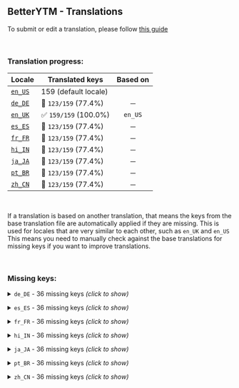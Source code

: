 ## BetterYTM - Translations
To submit or edit a translation, please follow [this guide](../../contributing.md#submitting-translations)

<br>

### Translation progress:
| Locale | Translated keys | Based on |
| ------ | --------------- | :------: |
| [`en_US`](./en_US.json) | 159 (default locale) |  |
| [`de_DE`](./de_DE.json) | 🚫 `123/159` (77.4%) | ─ |
| [`en_UK`](./en_UK.json) | ✅ `159/159` (100.0%) | `en_US` |
| [`es_ES`](./es_ES.json) | 🚫 `123/159` (77.4%) | ─ |
| [`fr_FR`](./fr_FR.json) | 🚫 `123/159` (77.4%) | ─ |
| [`hi_IN`](./hi_IN.json) | 🚫 `123/159` (77.4%) | ─ |
| [`ja_JA`](./ja_JA.json) | 🚫 `123/159` (77.4%) | ─ |
| [`pt_BR`](./pt_BR.json) | 🚫 `123/159` (77.4%) | ─ |
| [`zh_CN`](./zh_CN.json) | 🚫 `123/159` (77.4%) | ─ |

<br>

If a translation is based on another translation, that means the keys from the base translation file are automatically applied if they are missing. This is used for locales that are very similar to each other, such as `en_UK` and `en_US`  
This means you need to manually check against the base translations for missing keys if you want to improve translations.

<br>

### Missing keys:

<details><summary><code>de_DE</code> - 36 missing keys <i>(click to show)</i></summary><br>

| Key | English text |
| --- | ------------ |
| `trigger_btn_action` | `Trigger` |
| `volume_locked` | `Volume is locked at %1% - you can change this in the config menu.` |
| `advanced_mode` | `Advanced mode` |
| `lyrics_clear_cache_confirm_prompt-1` | `The lyrics cache currently has %1 entry.\nDo you really want to delete them?` |
| `lyrics_clear_cache_confirm_prompt-n` | `The lyrics cache currently has %1 entries.\nDo you really want to delete them?` |
| `lyrics_clear_cache_success` | `Lyrics cache was cleared successfully.` |
| `new_version_available` | `A new version of %1 is available!\nYou currently have version %2 installed and you can update to version %3` |
| `open_update_page_install_manually` | `Install on %1` |
| `disable_update_check` | `Disable automatic update checks` |
| `reenable_in_config_menu` | `(can be re-enabled in the configuration menu)` |
| `close_and_ignore_for_24h` | `Close and ignore for 24h` |
| `close_and_ignore_until_reenabled` | `Close and ignore until re-enabled` |
| `expand_release_notes` | `Click to expand the latest release notes` |
| `collapse_release_notes` | `Click to collapse the latest release notes` |
| `no_updates_found` | `No updates found.` |
| `unit_entries-1` | `entry` |
| `unit_entries-n` | `entries` |
| `unit_days-1` | `day` |
| `unit_days-n` | `days` |
| `feature_desc_lockVolume` | `Force the volume slider to stay at a specific level` |
| `feature_desc_lockVolumeLevel` | `What volume level to lock the volume slider at` |
| `feature_desc_geniUrlBase` | `Base URL of your geniURL instance, see https://github.com/Sv443/geniURL` |
| `feature_helptext_geniUrlBase` | `If you have your own instance of geniURL running (for example to bypass rate limiting), you can enter its base URL here to use it for the genius.com lyrics button.\nIf you don't know what this is, you can leave this option as is.` |
| `feature_desc_geniUrlToken` | `Auth token for your geniURL instance` |
| `feature_helptext_geniUrlToken` | `To bypass rate limiting, you can provide an auth token that is also defined in the .env file of your geniURL instance` |
| `feature_desc_lyricsCacheMaxSize` | `Maximum amount of lyrics to keep in the cache` |
| `feature_helptext_lyricsCacheMaxSize` | `The lyrics of songs you listen to are stored in a cache to reduce the amount of requests to the lyrics provider.\nThis feature allows you to set the maximum amount of lyrics to keep in the cache.\nWhen the limit is reached, the entry that was used last will be removed to make space for any new ones.` |
| `feature_desc_lyricsCacheTTL` | `Max amount of days to keep a lyrics entry in the cache` |
| `feature_helptext_lyricsCacheTTL` | `The cache that lyrics are stored in will automatically delete them after this amount of time to ensure that updates to the source are being fetched sooner or later.\nIf you wanna make sure that you always have the most recent lyrics, set this to a low value like 4 days.` |
| `feature_desc_clearLyricsCache` | `Clear the lyrics cache manually` |
| `feature_helptext_clearLyricsCache` | `If the lyrics that are in the local cache are outdated or you just want to free up some space, you can clear the cache manually by pressing this button.` |
| `feature_btn_clearLyricsCache` | `Clear cache` |
| `feature_desc_checkVersionNow` | `Manually check for a new version` |
| `feature_btn_checkVersionNow` | `Check now` |
| `feature_desc_advancedMode` | `Show advanced settings (after reload)` |
| `feature_helptext_advancedMode` | `Show advanced settings in the configuration menu after reloading the page.\nThis is useful if you want to more deeply customize the script's behavior.` |

<br></details>

<details><summary><code>es_ES</code> - 36 missing keys <i>(click to show)</i></summary><br>

| Key | English text |
| --- | ------------ |
| `trigger_btn_action` | `Trigger` |
| `volume_locked` | `Volume is locked at %1% - you can change this in the config menu.` |
| `advanced_mode` | `Advanced mode` |
| `lyrics_clear_cache_confirm_prompt-1` | `The lyrics cache currently has %1 entry.\nDo you really want to delete them?` |
| `lyrics_clear_cache_confirm_prompt-n` | `The lyrics cache currently has %1 entries.\nDo you really want to delete them?` |
| `lyrics_clear_cache_success` | `Lyrics cache was cleared successfully.` |
| `new_version_available` | `A new version of %1 is available!\nYou currently have version %2 installed and you can update to version %3` |
| `open_update_page_install_manually` | `Install on %1` |
| `disable_update_check` | `Disable automatic update checks` |
| `reenable_in_config_menu` | `(can be re-enabled in the configuration menu)` |
| `close_and_ignore_for_24h` | `Close and ignore for 24h` |
| `close_and_ignore_until_reenabled` | `Close and ignore until re-enabled` |
| `expand_release_notes` | `Click to expand the latest release notes` |
| `collapse_release_notes` | `Click to collapse the latest release notes` |
| `no_updates_found` | `No updates found.` |
| `unit_entries-1` | `entry` |
| `unit_entries-n` | `entries` |
| `unit_days-1` | `day` |
| `unit_days-n` | `days` |
| `feature_desc_lockVolume` | `Force the volume slider to stay at a specific level` |
| `feature_desc_lockVolumeLevel` | `What volume level to lock the volume slider at` |
| `feature_desc_geniUrlBase` | `Base URL of your geniURL instance, see https://github.com/Sv443/geniURL` |
| `feature_helptext_geniUrlBase` | `If you have your own instance of geniURL running (for example to bypass rate limiting), you can enter its base URL here to use it for the genius.com lyrics button.\nIf you don't know what this is, you can leave this option as is.` |
| `feature_desc_geniUrlToken` | `Auth token for your geniURL instance` |
| `feature_helptext_geniUrlToken` | `To bypass rate limiting, you can provide an auth token that is also defined in the .env file of your geniURL instance` |
| `feature_desc_lyricsCacheMaxSize` | `Maximum amount of lyrics to keep in the cache` |
| `feature_helptext_lyricsCacheMaxSize` | `The lyrics of songs you listen to are stored in a cache to reduce the amount of requests to the lyrics provider.\nThis feature allows you to set the maximum amount of lyrics to keep in the cache.\nWhen the limit is reached, the entry that was used last will be removed to make space for any new ones.` |
| `feature_desc_lyricsCacheTTL` | `Max amount of days to keep a lyrics entry in the cache` |
| `feature_helptext_lyricsCacheTTL` | `The cache that lyrics are stored in will automatically delete them after this amount of time to ensure that updates to the source are being fetched sooner or later.\nIf you wanna make sure that you always have the most recent lyrics, set this to a low value like 4 days.` |
| `feature_desc_clearLyricsCache` | `Clear the lyrics cache manually` |
| `feature_helptext_clearLyricsCache` | `If the lyrics that are in the local cache are outdated or you just want to free up some space, you can clear the cache manually by pressing this button.` |
| `feature_btn_clearLyricsCache` | `Clear cache` |
| `feature_desc_checkVersionNow` | `Manually check for a new version` |
| `feature_btn_checkVersionNow` | `Check now` |
| `feature_desc_advancedMode` | `Show advanced settings (after reload)` |
| `feature_helptext_advancedMode` | `Show advanced settings in the configuration menu after reloading the page.\nThis is useful if you want to more deeply customize the script's behavior.` |

<br></details>

<details><summary><code>fr_FR</code> - 36 missing keys <i>(click to show)</i></summary><br>

| Key | English text |
| --- | ------------ |
| `trigger_btn_action` | `Trigger` |
| `volume_locked` | `Volume is locked at %1% - you can change this in the config menu.` |
| `advanced_mode` | `Advanced mode` |
| `lyrics_clear_cache_confirm_prompt-1` | `The lyrics cache currently has %1 entry.\nDo you really want to delete them?` |
| `lyrics_clear_cache_confirm_prompt-n` | `The lyrics cache currently has %1 entries.\nDo you really want to delete them?` |
| `lyrics_clear_cache_success` | `Lyrics cache was cleared successfully.` |
| `new_version_available` | `A new version of %1 is available!\nYou currently have version %2 installed and you can update to version %3` |
| `open_update_page_install_manually` | `Install on %1` |
| `disable_update_check` | `Disable automatic update checks` |
| `reenable_in_config_menu` | `(can be re-enabled in the configuration menu)` |
| `close_and_ignore_for_24h` | `Close and ignore for 24h` |
| `close_and_ignore_until_reenabled` | `Close and ignore until re-enabled` |
| `expand_release_notes` | `Click to expand the latest release notes` |
| `collapse_release_notes` | `Click to collapse the latest release notes` |
| `no_updates_found` | `No updates found.` |
| `unit_entries-1` | `entry` |
| `unit_entries-n` | `entries` |
| `unit_days-1` | `day` |
| `unit_days-n` | `days` |
| `feature_desc_lockVolume` | `Force the volume slider to stay at a specific level` |
| `feature_desc_lockVolumeLevel` | `What volume level to lock the volume slider at` |
| `feature_desc_geniUrlBase` | `Base URL of your geniURL instance, see https://github.com/Sv443/geniURL` |
| `feature_helptext_geniUrlBase` | `If you have your own instance of geniURL running (for example to bypass rate limiting), you can enter its base URL here to use it for the genius.com lyrics button.\nIf you don't know what this is, you can leave this option as is.` |
| `feature_desc_geniUrlToken` | `Auth token for your geniURL instance` |
| `feature_helptext_geniUrlToken` | `To bypass rate limiting, you can provide an auth token that is also defined in the .env file of your geniURL instance` |
| `feature_desc_lyricsCacheMaxSize` | `Maximum amount of lyrics to keep in the cache` |
| `feature_helptext_lyricsCacheMaxSize` | `The lyrics of songs you listen to are stored in a cache to reduce the amount of requests to the lyrics provider.\nThis feature allows you to set the maximum amount of lyrics to keep in the cache.\nWhen the limit is reached, the entry that was used last will be removed to make space for any new ones.` |
| `feature_desc_lyricsCacheTTL` | `Max amount of days to keep a lyrics entry in the cache` |
| `feature_helptext_lyricsCacheTTL` | `The cache that lyrics are stored in will automatically delete them after this amount of time to ensure that updates to the source are being fetched sooner or later.\nIf you wanna make sure that you always have the most recent lyrics, set this to a low value like 4 days.` |
| `feature_desc_clearLyricsCache` | `Clear the lyrics cache manually` |
| `feature_helptext_clearLyricsCache` | `If the lyrics that are in the local cache are outdated or you just want to free up some space, you can clear the cache manually by pressing this button.` |
| `feature_btn_clearLyricsCache` | `Clear cache` |
| `feature_desc_checkVersionNow` | `Manually check for a new version` |
| `feature_btn_checkVersionNow` | `Check now` |
| `feature_desc_advancedMode` | `Show advanced settings (after reload)` |
| `feature_helptext_advancedMode` | `Show advanced settings in the configuration menu after reloading the page.\nThis is useful if you want to more deeply customize the script's behavior.` |

<br></details>

<details><summary><code>hi_IN</code> - 36 missing keys <i>(click to show)</i></summary><br>

| Key | English text |
| --- | ------------ |
| `trigger_btn_action` | `Trigger` |
| `volume_locked` | `Volume is locked at %1% - you can change this in the config menu.` |
| `advanced_mode` | `Advanced mode` |
| `lyrics_clear_cache_confirm_prompt-1` | `The lyrics cache currently has %1 entry.\nDo you really want to delete them?` |
| `lyrics_clear_cache_confirm_prompt-n` | `The lyrics cache currently has %1 entries.\nDo you really want to delete them?` |
| `lyrics_clear_cache_success` | `Lyrics cache was cleared successfully.` |
| `new_version_available` | `A new version of %1 is available!\nYou currently have version %2 installed and you can update to version %3` |
| `open_update_page_install_manually` | `Install on %1` |
| `disable_update_check` | `Disable automatic update checks` |
| `reenable_in_config_menu` | `(can be re-enabled in the configuration menu)` |
| `close_and_ignore_for_24h` | `Close and ignore for 24h` |
| `close_and_ignore_until_reenabled` | `Close and ignore until re-enabled` |
| `expand_release_notes` | `Click to expand the latest release notes` |
| `collapse_release_notes` | `Click to collapse the latest release notes` |
| `no_updates_found` | `No updates found.` |
| `unit_entries-1` | `entry` |
| `unit_entries-n` | `entries` |
| `unit_days-1` | `day` |
| `unit_days-n` | `days` |
| `feature_desc_lockVolume` | `Force the volume slider to stay at a specific level` |
| `feature_desc_lockVolumeLevel` | `What volume level to lock the volume slider at` |
| `feature_desc_geniUrlBase` | `Base URL of your geniURL instance, see https://github.com/Sv443/geniURL` |
| `feature_helptext_geniUrlBase` | `If you have your own instance of geniURL running (for example to bypass rate limiting), you can enter its base URL here to use it for the genius.com lyrics button.\nIf you don't know what this is, you can leave this option as is.` |
| `feature_desc_geniUrlToken` | `Auth token for your geniURL instance` |
| `feature_helptext_geniUrlToken` | `To bypass rate limiting, you can provide an auth token that is also defined in the .env file of your geniURL instance` |
| `feature_desc_lyricsCacheMaxSize` | `Maximum amount of lyrics to keep in the cache` |
| `feature_helptext_lyricsCacheMaxSize` | `The lyrics of songs you listen to are stored in a cache to reduce the amount of requests to the lyrics provider.\nThis feature allows you to set the maximum amount of lyrics to keep in the cache.\nWhen the limit is reached, the entry that was used last will be removed to make space for any new ones.` |
| `feature_desc_lyricsCacheTTL` | `Max amount of days to keep a lyrics entry in the cache` |
| `feature_helptext_lyricsCacheTTL` | `The cache that lyrics are stored in will automatically delete them after this amount of time to ensure that updates to the source are being fetched sooner or later.\nIf you wanna make sure that you always have the most recent lyrics, set this to a low value like 4 days.` |
| `feature_desc_clearLyricsCache` | `Clear the lyrics cache manually` |
| `feature_helptext_clearLyricsCache` | `If the lyrics that are in the local cache are outdated or you just want to free up some space, you can clear the cache manually by pressing this button.` |
| `feature_btn_clearLyricsCache` | `Clear cache` |
| `feature_desc_checkVersionNow` | `Manually check for a new version` |
| `feature_btn_checkVersionNow` | `Check now` |
| `feature_desc_advancedMode` | `Show advanced settings (after reload)` |
| `feature_helptext_advancedMode` | `Show advanced settings in the configuration menu after reloading the page.\nThis is useful if you want to more deeply customize the script's behavior.` |

<br></details>

<details><summary><code>ja_JA</code> - 36 missing keys <i>(click to show)</i></summary><br>

| Key | English text |
| --- | ------------ |
| `trigger_btn_action` | `Trigger` |
| `volume_locked` | `Volume is locked at %1% - you can change this in the config menu.` |
| `advanced_mode` | `Advanced mode` |
| `lyrics_clear_cache_confirm_prompt-1` | `The lyrics cache currently has %1 entry.\nDo you really want to delete them?` |
| `lyrics_clear_cache_confirm_prompt-n` | `The lyrics cache currently has %1 entries.\nDo you really want to delete them?` |
| `lyrics_clear_cache_success` | `Lyrics cache was cleared successfully.` |
| `new_version_available` | `A new version of %1 is available!\nYou currently have version %2 installed and you can update to version %3` |
| `open_update_page_install_manually` | `Install on %1` |
| `disable_update_check` | `Disable automatic update checks` |
| `reenable_in_config_menu` | `(can be re-enabled in the configuration menu)` |
| `close_and_ignore_for_24h` | `Close and ignore for 24h` |
| `close_and_ignore_until_reenabled` | `Close and ignore until re-enabled` |
| `expand_release_notes` | `Click to expand the latest release notes` |
| `collapse_release_notes` | `Click to collapse the latest release notes` |
| `no_updates_found` | `No updates found.` |
| `unit_entries-1` | `entry` |
| `unit_entries-n` | `entries` |
| `unit_days-1` | `day` |
| `unit_days-n` | `days` |
| `feature_desc_lockVolume` | `Force the volume slider to stay at a specific level` |
| `feature_desc_lockVolumeLevel` | `What volume level to lock the volume slider at` |
| `feature_desc_geniUrlBase` | `Base URL of your geniURL instance, see https://github.com/Sv443/geniURL` |
| `feature_helptext_geniUrlBase` | `If you have your own instance of geniURL running (for example to bypass rate limiting), you can enter its base URL here to use it for the genius.com lyrics button.\nIf you don't know what this is, you can leave this option as is.` |
| `feature_desc_geniUrlToken` | `Auth token for your geniURL instance` |
| `feature_helptext_geniUrlToken` | `To bypass rate limiting, you can provide an auth token that is also defined in the .env file of your geniURL instance` |
| `feature_desc_lyricsCacheMaxSize` | `Maximum amount of lyrics to keep in the cache` |
| `feature_helptext_lyricsCacheMaxSize` | `The lyrics of songs you listen to are stored in a cache to reduce the amount of requests to the lyrics provider.\nThis feature allows you to set the maximum amount of lyrics to keep in the cache.\nWhen the limit is reached, the entry that was used last will be removed to make space for any new ones.` |
| `feature_desc_lyricsCacheTTL` | `Max amount of days to keep a lyrics entry in the cache` |
| `feature_helptext_lyricsCacheTTL` | `The cache that lyrics are stored in will automatically delete them after this amount of time to ensure that updates to the source are being fetched sooner or later.\nIf you wanna make sure that you always have the most recent lyrics, set this to a low value like 4 days.` |
| `feature_desc_clearLyricsCache` | `Clear the lyrics cache manually` |
| `feature_helptext_clearLyricsCache` | `If the lyrics that are in the local cache are outdated or you just want to free up some space, you can clear the cache manually by pressing this button.` |
| `feature_btn_clearLyricsCache` | `Clear cache` |
| `feature_desc_checkVersionNow` | `Manually check for a new version` |
| `feature_btn_checkVersionNow` | `Check now` |
| `feature_desc_advancedMode` | `Show advanced settings (after reload)` |
| `feature_helptext_advancedMode` | `Show advanced settings in the configuration menu after reloading the page.\nThis is useful if you want to more deeply customize the script's behavior.` |

<br></details>

<details><summary><code>pt_BR</code> - 36 missing keys <i>(click to show)</i></summary><br>

| Key | English text |
| --- | ------------ |
| `trigger_btn_action` | `Trigger` |
| `volume_locked` | `Volume is locked at %1% - you can change this in the config menu.` |
| `advanced_mode` | `Advanced mode` |
| `lyrics_clear_cache_confirm_prompt-1` | `The lyrics cache currently has %1 entry.\nDo you really want to delete them?` |
| `lyrics_clear_cache_confirm_prompt-n` | `The lyrics cache currently has %1 entries.\nDo you really want to delete them?` |
| `lyrics_clear_cache_success` | `Lyrics cache was cleared successfully.` |
| `new_version_available` | `A new version of %1 is available!\nYou currently have version %2 installed and you can update to version %3` |
| `open_update_page_install_manually` | `Install on %1` |
| `disable_update_check` | `Disable automatic update checks` |
| `reenable_in_config_menu` | `(can be re-enabled in the configuration menu)` |
| `close_and_ignore_for_24h` | `Close and ignore for 24h` |
| `close_and_ignore_until_reenabled` | `Close and ignore until re-enabled` |
| `expand_release_notes` | `Click to expand the latest release notes` |
| `collapse_release_notes` | `Click to collapse the latest release notes` |
| `no_updates_found` | `No updates found.` |
| `unit_entries-1` | `entry` |
| `unit_entries-n` | `entries` |
| `unit_days-1` | `day` |
| `unit_days-n` | `days` |
| `feature_desc_lockVolume` | `Force the volume slider to stay at a specific level` |
| `feature_desc_lockVolumeLevel` | `What volume level to lock the volume slider at` |
| `feature_desc_geniUrlBase` | `Base URL of your geniURL instance, see https://github.com/Sv443/geniURL` |
| `feature_helptext_geniUrlBase` | `If you have your own instance of geniURL running (for example to bypass rate limiting), you can enter its base URL here to use it for the genius.com lyrics button.\nIf you don't know what this is, you can leave this option as is.` |
| `feature_desc_geniUrlToken` | `Auth token for your geniURL instance` |
| `feature_helptext_geniUrlToken` | `To bypass rate limiting, you can provide an auth token that is also defined in the .env file of your geniURL instance` |
| `feature_desc_lyricsCacheMaxSize` | `Maximum amount of lyrics to keep in the cache` |
| `feature_helptext_lyricsCacheMaxSize` | `The lyrics of songs you listen to are stored in a cache to reduce the amount of requests to the lyrics provider.\nThis feature allows you to set the maximum amount of lyrics to keep in the cache.\nWhen the limit is reached, the entry that was used last will be removed to make space for any new ones.` |
| `feature_desc_lyricsCacheTTL` | `Max amount of days to keep a lyrics entry in the cache` |
| `feature_helptext_lyricsCacheTTL` | `The cache that lyrics are stored in will automatically delete them after this amount of time to ensure that updates to the source are being fetched sooner or later.\nIf you wanna make sure that you always have the most recent lyrics, set this to a low value like 4 days.` |
| `feature_desc_clearLyricsCache` | `Clear the lyrics cache manually` |
| `feature_helptext_clearLyricsCache` | `If the lyrics that are in the local cache are outdated or you just want to free up some space, you can clear the cache manually by pressing this button.` |
| `feature_btn_clearLyricsCache` | `Clear cache` |
| `feature_desc_checkVersionNow` | `Manually check for a new version` |
| `feature_btn_checkVersionNow` | `Check now` |
| `feature_desc_advancedMode` | `Show advanced settings (after reload)` |
| `feature_helptext_advancedMode` | `Show advanced settings in the configuration menu after reloading the page.\nThis is useful if you want to more deeply customize the script's behavior.` |

<br></details>

<details><summary><code>zh_CN</code> - 36 missing keys <i>(click to show)</i></summary><br>

| Key | English text |
| --- | ------------ |
| `trigger_btn_action` | `Trigger` |
| `volume_locked` | `Volume is locked at %1% - you can change this in the config menu.` |
| `advanced_mode` | `Advanced mode` |
| `lyrics_clear_cache_confirm_prompt-1` | `The lyrics cache currently has %1 entry.\nDo you really want to delete them?` |
| `lyrics_clear_cache_confirm_prompt-n` | `The lyrics cache currently has %1 entries.\nDo you really want to delete them?` |
| `lyrics_clear_cache_success` | `Lyrics cache was cleared successfully.` |
| `new_version_available` | `A new version of %1 is available!\nYou currently have version %2 installed and you can update to version %3` |
| `open_update_page_install_manually` | `Install on %1` |
| `disable_update_check` | `Disable automatic update checks` |
| `reenable_in_config_menu` | `(can be re-enabled in the configuration menu)` |
| `close_and_ignore_for_24h` | `Close and ignore for 24h` |
| `close_and_ignore_until_reenabled` | `Close and ignore until re-enabled` |
| `expand_release_notes` | `Click to expand the latest release notes` |
| `collapse_release_notes` | `Click to collapse the latest release notes` |
| `no_updates_found` | `No updates found.` |
| `unit_entries-1` | `entry` |
| `unit_entries-n` | `entries` |
| `unit_days-1` | `day` |
| `unit_days-n` | `days` |
| `feature_desc_lockVolume` | `Force the volume slider to stay at a specific level` |
| `feature_desc_lockVolumeLevel` | `What volume level to lock the volume slider at` |
| `feature_desc_geniUrlBase` | `Base URL of your geniURL instance, see https://github.com/Sv443/geniURL` |
| `feature_helptext_geniUrlBase` | `If you have your own instance of geniURL running (for example to bypass rate limiting), you can enter its base URL here to use it for the genius.com lyrics button.\nIf you don't know what this is, you can leave this option as is.` |
| `feature_desc_geniUrlToken` | `Auth token for your geniURL instance` |
| `feature_helptext_geniUrlToken` | `To bypass rate limiting, you can provide an auth token that is also defined in the .env file of your geniURL instance` |
| `feature_desc_lyricsCacheMaxSize` | `Maximum amount of lyrics to keep in the cache` |
| `feature_helptext_lyricsCacheMaxSize` | `The lyrics of songs you listen to are stored in a cache to reduce the amount of requests to the lyrics provider.\nThis feature allows you to set the maximum amount of lyrics to keep in the cache.\nWhen the limit is reached, the entry that was used last will be removed to make space for any new ones.` |
| `feature_desc_lyricsCacheTTL` | `Max amount of days to keep a lyrics entry in the cache` |
| `feature_helptext_lyricsCacheTTL` | `The cache that lyrics are stored in will automatically delete them after this amount of time to ensure that updates to the source are being fetched sooner or later.\nIf you wanna make sure that you always have the most recent lyrics, set this to a low value like 4 days.` |
| `feature_desc_clearLyricsCache` | `Clear the lyrics cache manually` |
| `feature_helptext_clearLyricsCache` | `If the lyrics that are in the local cache are outdated or you just want to free up some space, you can clear the cache manually by pressing this button.` |
| `feature_btn_clearLyricsCache` | `Clear cache` |
| `feature_desc_checkVersionNow` | `Manually check for a new version` |
| `feature_btn_checkVersionNow` | `Check now` |
| `feature_desc_advancedMode` | `Show advanced settings (after reload)` |
| `feature_helptext_advancedMode` | `Show advanced settings in the configuration menu after reloading the page.\nThis is useful if you want to more deeply customize the script's behavior.` |

<br></details>

